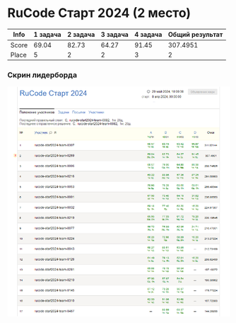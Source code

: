 # RuCode Старт 2024 (2 место)

<div align="center">

|    Info | 1 задача | 2 задача | 3 задача | 4 задача | Общий результат |
|---------|----------|----------|----------|----------|-----------------|
| Score   | 69.04    | 82.73    | 64.27    | 91.45    | 307.4951        |
| Place   | 5        | 2        | 2        | 3        | 2               |

</div>

### Скрин лидерборда

![lb](leaderboard.png)
